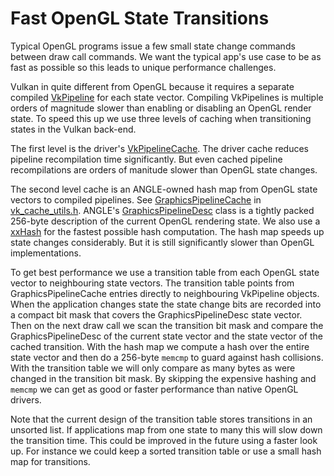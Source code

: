 # Fast OpenGL State Transitions

Typical OpenGL programs issue a few small state change commands between draw call commands. We want
the typical app's use case to be as fast as possible so this leads to unique performance challenges.

Vulkan in quite different from OpenGL because it requires a separate compiled
[VkPipeline][VkPipeline] for each state vector. Compiling VkPipelines is multiple orders of
magnitude slower than enabling or disabling an OpenGL render state. To speed this up we use three
levels of caching when transitioning states in the Vulkan back-end.

The first level is the driver's [VkPipelineCache][VkPipelineCache]. The driver
cache reduces pipeline recompilation time significantly. But even cached
pipeline recompilations are orders of manitude slower than OpenGL state changes.

The second level cache is an ANGLE-owned hash map from OpenGL state vectors to compiled pipelines.
See [GraphicsPipelineCache][GraphicsPipelineCache] in [vk_cache_utils.h](vk_cache_utils.h). ANGLE's
[GraphicsPipelineDesc][GraphicsPipelineDesc] class is a tightly packed 256-byte description of the
current OpenGL rendering state. We also use a [xxHash](https://github.com/Cyan4973/xxHash) for the
fastest possible hash computation. The hash map speeds up state changes considerably. But it is
still significantly slower than OpenGL implementations.

To get best performance we use a transition table from each OpenGL state vector to neighbouring
state vectors. The transition table points from GraphicsPipelineCache entries directly to
neighbouring VkPipeline objects. When the application changes state the state change bits are
recorded into a compact bit mask that covers the GraphicsPipelineDesc state vector. Then on the next
draw call we scan the transition bit mask and compare the GraphicsPipelineDesc of the current state
vector and the state vector of the cached transition. With the hash map we compute a hash over the
entire state vector and then do a 256-byte `memcmp` to guard against hash collisions. With the
transition table we will only compare as many bytes as were changed in the transition bit mask. By
skipping the expensive hashing and `memcmp` we can get as good or faster performance than native
OpenGL drivers.

Note that the current design of the transition table stores transitions in an unsorted list. If
applications map from one state to many this will slow down the transition time. This could be
improved in the future using a faster look up. For instance we could keep a sorted transition table
or use a small hash map for transitions.

[VkDevice]: https://www.khronos.org/registry/vulkan/specs/1.1-extensions/man/html/VkDevice.html
[VkQueue]: https://www.khronos.org/registry/vulkan/specs/1.1-extensions/man/html/VkQueue.html
[VkPipeline]: https://www.khronos.org/registry/vulkan/specs/1.1-extensions/man/html/VkPipeline.html
[VkPipelineCache]: https://www.khronos.org/registry/vulkan/specs/1.1-extensions/man/html/VkPipelineCache.html
[GraphicsPipelineCache]: https://chromium.googlesource.com/angle/angle/+/225f08bf85a368f905362cdd1366e4795680452c/src/libANGLE/renderer/vulkan/vk_cache_utils.h#498
[GraphicsPipelineDesc]: https://chromium.googlesource.com/angle/angle/+/225f08bf85a368f905362cdd1366e4795680452c/src/libANGLE/renderer/vulkan/vk_cache_utils.h#244
